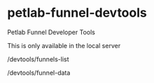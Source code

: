 # petlab-funnel-devtools
Petlab Funnel Developer Tools

This is only available in the local server

/devtools/funnels-list

/devtools/funnel-data

